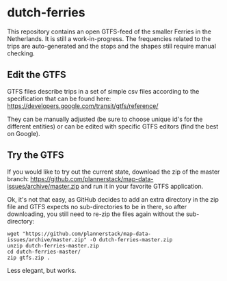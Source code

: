 # dutch-ferries

This repository contains an open GTFS-feed of the smaller Ferries in the Netherlands. It is still a work-in-progress. The frequencies related to the trips are auto-generated and the stops and the shapes still require manual checking.

## Edit the GTFS

GTFS files describe trips in a set of simple csv files according to the specification that can be found here: https://developers.google.com/transit/gtfs/reference/

They can be manually adjusted (be sure to choose unique id's for the different entities) or can be edited with specific GTFS editors (find the best on Google).

## Try the GTFS

If you would like to try out the current state, download the zip of the master branch: https://github.com/plannerstack/map-data-issues/archive/master.zip and run it in your favorite GTFS application.

Ok, it's not that easy, as GitHub decides to add an extra directory in the zip file and GTFS expects no sub-directories to be in there, so after downloading, you still need to re-zip the files again without the sub-directory:

```
wget "https://github.com/plannerstack/map-data-issues/archive/master.zip" -O dutch-ferries-master.zip
unzip dutch-ferries-master.zip
cd dutch-ferries-master/
zip gtfs.zip .
```

Less elegant, but works.
